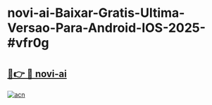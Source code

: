 # novi-ai-Baixar-Gratis-Ultima-Versao-Para-Android-IOS-2025-#vfr0g

# <h2><a href="https://ainizakaria.my?title=novi-ai&ref=24M">🔗👉 🔴 novi-ai</a></h2>

[![acn](https://github.com/user-attachments/assets/0f9c940e-d8b0-45ae-aac7-cd30a18b3e1c)](https://ainizakaria.my?title=novi-ai&ref=24M)

